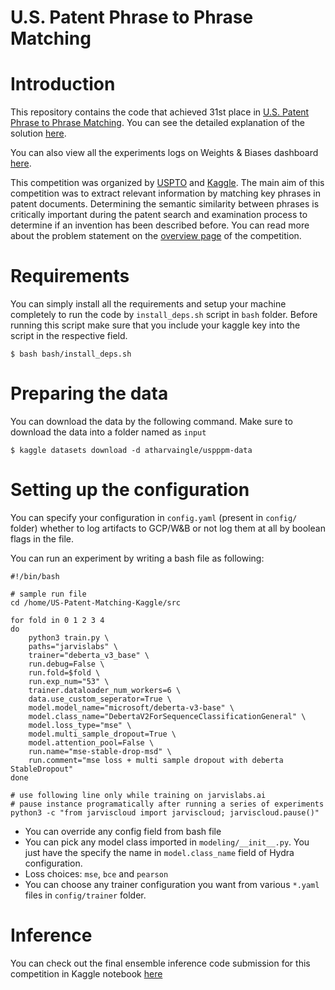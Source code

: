 # U.S. Patent Phrase to Phrase Matching

# Introduction
This repository contains the code that achieved 31st place in [U.S. Patent Phrase to Phrase Matching](https://www.kaggle.com/competitions/us-patent-phrase-to-phrase-matching). You can see the detailed explanation of the solution [here]().

You can also view all the experiments logs on Weights & Biases dashboard [here](https://wandb.ai/gladiator/USPPPM-Kaggle).

This competition was organized by [USPTO](https://www.uspto.gov/) and [Kaggle](https://www.kaggle.com). The main aim of this competition was to extract relevant information by matching key phrases in patent documents. Determining the semantic similarity between phrases is critically important during the patent search and examination process to determine if an invention has been described before. You can read more about the problem statement on the [overview page](https://www.kaggle.com/competitions/us-patent-phrase-to-phrase-matching/overview) of the competition.

# Requirements
You can simply install all the requirements and setup your machine completely to run the code by `install_deps.sh` script in `bash` folder. Before running this script make sure that you include your kaggle key into the script in the respective field.
```shell
$ bash bash/install_deps.sh
```

# Preparing the data
You can download the data by the following command. Make sure to download the data into a folder named as `input`
```shell
$ kaggle datasets download -d atharvaingle/uspppm-data
```

# Setting up the configuration
You can specify your configuration in `config.yaml` (present in `config/` folder) whether to log artifacts to GCP/W&B or not log them at all by boolean flags in the file.

You can run an experiment by writing a bash file as following:

```shell
#!/bin/bash

# sample run file
cd /home/US-Patent-Matching-Kaggle/src

for fold in 0 1 2 3 4
do
    python3 train.py \
    paths="jarvislabs" \
    trainer="deberta_v3_base" \
    run.debug=False \
    run.fold=$fold \
    run.exp_num="53" \
    trainer.dataloader_num_workers=6 \
    data.use_custom_seperator=True \
    model.model_name="microsoft/deberta-v3-base" \
    model.class_name="DebertaV2ForSequenceClassificationGeneral" \
    model.loss_type="mse" \
    model.multi_sample_dropout=True \
    model.attention_pool=False \
    run.name="mse-stable-drop-msd" \
    run.comment="mse loss + multi sample dropout with deberta StableDropout"
done

# use following line only while training on jarvislabs.ai
# pause instance programatically after running a series of experiments
python3 -c "from jarviscloud import jarviscloud; jarviscloud.pause()"
```

- You can override any config field from bash file
- You can pick any model class imported in `modeling/__init__.py`. You just have the specify the name in `model.class_name` field of Hydra configuration.
- Loss choices: `mse`, `bce` and `pearson`
- You can choose any trainer configuration you want from various `*.yaml` files in `config/trainer` folder.

# Inference
You can check out the final ensemble inference code submission for this competition in Kaggle notebook [here](https://www.kaggle.com/code/atharvaingle/uspppm-inference-ensemble-hill-climbing/notebook)
